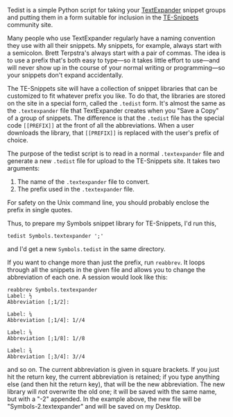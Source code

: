 Tedist is a simple Python script for taking your [TextExpander][2] snippet groups and putting them in a form suitable for inclusion in the [TE-Snippets][1] community site.

Many people who use TextExpander regularly have a naming convention they use with all their snippets. My snippets, for example, always start with a semicolon. Brett Terpstra's always start with a pair of commas. The idea is to use a prefix that's both easy to type—so it takes little effort to use—and will never show up in the course of your normal writing or programming—so your snippets don't expand accidentally.

The TE-Snippets site will have a collection of snippet libraries that can be customized to fit whatever prefix you like. To do that, the libraries are stored on the site in a special form, called the `.tedist` form. It's almost the same as the `.textexpander` file that TextExpander creates when you "Save a Copy" of a group of snippets. The difference is that the `.tedist` file has the special code `[[PREFIX]]` at the front of all the abbreviations. When a user downloads the library, that `[[PREFIX]]` is replaced with the user's prefix of choice.

The purpose of the tedist script is to read in a normal `.textexpander` file and generate a new `.tedist` file for upload to the TE-Snippets site. It takes two arguments:

1. The name of the `.textexpander` file to convert.
2. The prefix used in the `.textexpander` file.

For safety on the Unix command line, you should probably enclose the prefix in single quotes.

Thus, to prepare my Symbols snippet library for TE-Snippets, I'd run this,

    tedist Symbols.textexpander ';'

and I'd get a new `Symbols.tedist` in the same directory.

If you want to change more than just the prefix, run `reabbrev`. It loops through all the snippets in the given file and allows you to change the abbreviation of each one. A session would look like this:

    reabbrev Symbols.textexpander 
    Label: ½
    Abbreviation [;1/2]: 

    Label: ¼
    Abbreviation [;1/4]: 1//4

    Label: ⅛
    Abbreviation [;1/8]: 1//8

    Label: ¾
    Abbreviation [;3/4]: 3//4

and so on. The current abbreviation is given in square brackets. If you just hit the return key, the current abbreviation is retained; if you type anything else (and then hit the return key), that will be the new abbreviation. The new library will *not* overwrite the old one; it will be saved with the same name, but with a "-2" appended. In the example above, the new file will be "Symbols-2.textexpander" and will be saved on my Desktop.


[1]: http://te-snippets.com/
[2]: http://smilesoftware.com/TextExpander/
